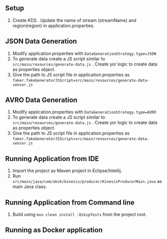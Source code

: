 ## Setup
1. Create KDS . Update the name of stream (streamName) and region(region) in application.properties. 

## JSON Data Generation
1. Modify application.properties with `DataGenerationStrategy.type=JSON`
2. To generate data create a JS script similar to  `src/main/resources/generate-data.js` . Create yor logic to create data as properties object. 
3. Give the path to JS script file in application.properties as  
`faker.fakeGeneratorJSScript=src/main/resources/generate-data-sensor.js`
  


## AVRO Data Generation
1. Modify application.properties with `DataGenerationStrategy.type=AVRO`
2. To generate data create a JS script similar to  `src/main/resources/generate-data.js` . Create yor logic to create data as properties object.
3. Give the path to JS script file in application.properties as  
   `faker.fakeGeneratorJSScript=src/main/resources/generate-data-sensor.js`

## Running Application from IDE
1. Import the project as Maven project in Eclipse/Intellij. 
2. Run `src/main/java/com/aksh/kinesis/producer/KinesisProducerMain.java` as main Java class. 

## Running Application from Command line
1. Build using `mvn clean install -DskipTests` from the project root. 

## Running as Docker application